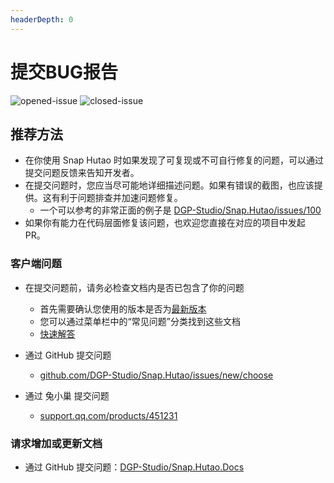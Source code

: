 ```yaml
---
headerDepth: 0
---
```


# 提交BUG报告

![opened-issue](https://img.shields.io/github/issues/DGP-Studio/Snap.Hutao?style=for-the-badge)
![closed-issue](https://img.shields.io/github/issues-closed/DGP-Studio/Snap.Hutao?style=for-the-badge&color=blue)

## 推荐方法

- 在你使用 Snap Hutao 时如果发现了可复现或不可自行修复的问题，可以通过提交问题反馈来告知开发者。
- 在提交问题时，您应当尽可能地详细描述问题。如果有错误的截图，也应该提供。这有利于问题排查并加速问题修复。
  - 一个可以参考的非常正面的例子是 [DGP-Studio/Snap.Hutao/issues/100](https://github.com/DGP-Studio/Snap.Hutao/issues/100)
- 如果你有能力在代码层面修复该问题，也欢迎您直接在对应的项目中发起 PR。

### 客户端问题
  - 在提交问题前，请务必检查文档内是否已包含了你的问题
    - 首先需要确认您使用的版本是否为[最新版本](https://d.hut.ao/)
    - 您可以通过菜单栏中的“常见问题”分类找到这些文档
    - [快速解答](/FAQ/how-to.md)

  - 通过 GitHub 提交问题 <Badge text="推荐" type="tip" /> 
    - [github.com/DGP-Studio/Snap.Hutao/issues/new/choose](https://github.com/DGP-Studio/Snap.Hutao/issues/new/choose)
  - 通过 兔小巢 提交问题
    - [support.qq.com/products/451231](https://support.qq.com/products/451231)

### 请求增加或更新文档
  - 通过 GitHub 提交问题：[DGP-Studio/Snap.Hutao.Docs](https://github.com/DGP-Studio/Snap.Hutao.Docs/issues/new)